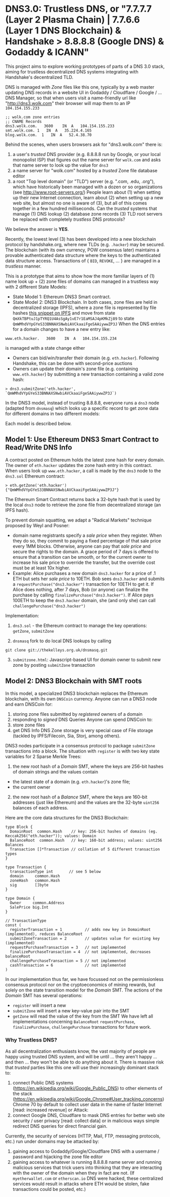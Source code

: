 # DNS3.0: Trustless DNS, or "7.7.7.7 (Layer 2 Plasma Chain) | 7.7.6.6 (Layer 1 DNS Blockchain) & Handshake > 8.8.8.8 (Google DNS) & Godaddy & ICANN"

This project aims to explore working prototypes of parts of a DNS 3.0 stack, aiming for trustless decentralized DNS systems integrating with Handshake's decentralized TLD.  

DNS is managed with _Zone_ files like this one, typically by a web master updating DNS records in a website UI in Godaddy / Cloudflare / Google / ... DNS Manager, so that when users visit a name-friendly url like "http://dns3.wolk.com" their browser will map them to an IP `104.154.155.233`

```
;; wolk.com zone entries
;; CNAME Records
dns3.wolk.com.   3600    IN  A   104.154.155.233
smt.wolk.com. 1   IN  A   35.224.4.165
blog.wolk.com.  1   IN  A   52.4.38.70
```

Behind the scenes, when users browsers ask for "dns3.wolk.com" there is:
 1. a user's _trusted_ DNS provider (e.g. 8.8.8.8 run by Google, or your local monopolist ISP) that figures out the name server for `wolk.com` and asks that name server to look up the value for `dns3`
 2. a name server for "wolk.com" hosted by a _trusted_ Zone file database editor
 3. a root "Top level domain" (or "TLD") server (e.g. ".com, .edu, .org"), which have historically been managed with a dozen or so organizations (see http://www.root-servers.org/)
People learn about (1) when setting up their new Internet connection, learn about (2) when setting up a new web site, but
almost no one is aware of (3), but all of this comes together in a few hundred milliseconds.   Can the _trusted_ systems that manage (1) DNS lookup (2) database zone records (3) TLD root servers be replaced with completely _trustless_ DNS protocols?  

We believe the answer is **YES**.   

Recently, the lowest level (3) has been developed into a new blockchain protocol by handshake.org, where new TLDs (e.g. `.hacker`) may be secured.   The blockchain (with its own currency, POW consensus later) maintains a provable authenticated data structure where the keys to the authenticated data structure access.  Transactions of { `BID`, `REVOKE`, ... }  are managed in a _trustless_ manner.

This is a prototype that aims to show how the more familiar layers of (1) name look up + (2) zone files of domains can managed in a trustless way with 2 different State Models:
* State Model 1: Ethereum DNS3 Smart contract.  
* State Model 2: DNS3 Blockchain.
In both cases, zone files are held in decentralized storage (IPFS), where a zone file is represented by file hashes [this snippet on IPFS](https://cloudflare-ipfs.com/ipfs/QmXkTBPtuJ1pTYRQ1U4AsSgAy1vE7r1EaMSAJ4pKMkZj89) and move from state `QmXkTBPtuJ1pTYRQ1U4AsSgAy1vE7r1EaMSAJ4pKMkZj89` to state `QmWMhdVYpGYeS33BNNAXSNwbiAVCkaaiFgeSAAiywwZP3J`  When the DNS entries for a domain changes to have a new entry like:
 ```
 www.eth.hacker.   3600    IN  A   104.154.155.234
 ```
is managed with a state change either


  * Owners can bid/win/transfer their domain (e.g. `eth.hacker`).  Following Handshake, this can be done with second-price auctions
  * Owners can update their domain's zone file (e.g. containing `www.eth.hacker`) by submitting a new transaction containing a valid zone hash:
```
> dns3.submitZone('eth.hacker', `QmWMhdVYpGYeS33BNNAXSNwbiAVCkaaiFgeSAAiywwZP3J`)
```

In the DNS3 model, instead of trusting 8.8.8.8, everyone runs a `dns3` node (adapted from `dnsmasq`) which looks up a specific record to get zone data for different domains in two different models:



Each model is described below.

## Model 1: Use Ethereum DNS3 Smart Contract to Read/Write DNS Info

A contract posted on Ethereum holds the latest zone hash for every domain.  The owner of `eth.hacker` updates the zone hash entry in this contract.    When users look up `www.eth.hacker`, a call is made by the `dns3` node to the `dns3.sol` Ethereum contract:

```
> eth.getZone('eth.hacker')
{"QmWMhdVYpGYeS33BNNAXSNwbiAVCkaaiFgeSAAiywwZP3J"}
```
The Ethereum Smart Contract returns back a 32-byte hash that is used by the local `dns3` node to retrieve the zone file from decentralized storage (an IPFS hash).  

To prevent domain squatting, we adapt a "Radical Markets" technique proposed by Weyl and Posner:
* domain name registrants specify a _sale price_ when they register.  When they do so, they commit to paying a fixed percentage of that sale price every 1MM blocks.  Otherwise, anyone can pay that _sale price_ and secure the rights to the domain.  A grace period of 7 days is offered to ensure that a transition can be smooth, or for the current owner to increase his sale price to override the transfer, but the override cost must be at least 10x higher.      
* Example: Alice purchases a new domain `dns3.hacker` for a price of .1 ETH but sets her _sale price_ to 10ETH.  Bob sees `dns3.hacker` and submits a `requestPurchase("dns3.hacker")` transaction for 10ETH to get it.   If Alice does nothing, after 7 days, Bob (or anyone) can finalize the purchase by calling `finalizePurchase("dns3.hacker")`.  If Alice pays 100ETH to keep the `dns3.hacker` domain, she (and only she) can call `challengePurchase("dns3.hacker")`


Implementation:
1. `dns3.sol` - the Ethereum contract to manage the key operations: `getZone`, `submitZone`

2. `dnsmasq` fork to do local DNS lookups by calling  
```
git clone git://thekelleys.org.uk/dnsmasq.git
```
3. `submitzone.html`: Javascript-based UI for domain owner to submit new zone by posting `submitZone` transaction


## Model 2: DNS3 Blockchain with SMT roots

In this model, a specialized DNS3 blockchain replaces the Ethereum blockchain, with its own `DNSCoin` currency.  Anyone can run a DNS3 node and earn DNSCoin for:
1. storing zone files submitted by _registered_ owners of a domain
2. responding to _signed_ DNS Queries
Anyone can spend DNSCoin to:
1. store zone files
2. get DNS Info
DNS Zone storage is very special case of File storage (tackled by IPFS/Filecoin, Sia, Storj, among others).

DNS3 nodes participate in a consensus protocol to package `submitZone` transactions into a block.  The situation with `register` is
 with two key state variables for 2 Sparse Merkle Trees:

1. the new root hash of a _Domain_ SMT, where the keys are 256-bit hashes of domain strings and the values contain
 * the latest state of a domain (e.g. `eth.hacker`)'s zone file;
 * the current owner

2. the new root hash of a _Balance_ SMT, where the keys are 160-bit addresses (just like Ethereum) and the values are the 32-byte `uint256` balances of each address.

Here are the core data structures for the DNS3 Blockchain:
```
type Block {
  DomainRoot  common.Hash    // key: 256-bit hashes of domains (eg. Keccak256("eth.hacker")); values: Domain
  BalanceRoot  common.Hash   // key: 160-bit address; values: uint256 Balances  
  Transaction []*Transaction // collation of 5 different transaction types
}

type Transaction {
  transactionType int       // see 5 below
  domain     common.Hash
  zoneHash   common.Hash
  sig        []byte
}

type Domain {
  Owner     common.Address
  SalePrice big.Int
}

// TransactionType
const (
  registerTransaction = 1          // adds new key in DomainRoot (implemented), reduces BalanceRoot
  submitZoneTransaction = 2        // updates value for existing key (implemented)
  requestPurchaseTransaction = 3   // not implemented
  finalizePurchaseTransaction = 4  // not implemented, decreases balanceRoot
  challengePurchaseTransaction = 5 // not implemented
  cashTransaction = 6              // not implemented
)
```

In our implementation thus far, we have focussed not on the permissionless consensus protocol nor on the cryptoeconomics of mining rewards, but solely on the state transition model for the _Domain_ SMT.  The actions of the _Domain_ SMT has several operations:
 * `register` will insert a new
 * `submitZone` will insert a new key-value pair into the SMT
 * `getZone` will read the value of the key from the SMT
We have left all implementations concerning `BalanceRoot` `requestPurchase`, `finalizePurchase`, `challengePurchase` transactions for future work.

### Why Trustless DNS?

As all decentralization enthusiasts know, the vast majority of people are happy using trusted DNS system, and will be until ... they aren't happy ... and then ... they won't be able to do anything about it.   There is massive risk that _trusted_ parties like this one will use their increasingly dominant stack to:
 1. connect Public DNS systems (https://en.wikipedia.org/wiki/Google_Public_DNS) to other elements of the stack (https://en.wikipedia.org/wiki/Google_Chrome#User_tracking_concerns) Chrome 70 by default to collect user data in the name of faster Internet [read: increased revenue] or Attack:
 2. connect Google DNS, Cloudflare to mask DNS entries for better web site security / user privacy [read: collect data]
or in malicious ways simple redirect DNS queries for direct financial gain.  

Currently, the security of services (HTTP, Mail, FTP, messaging protocols,  etc.) run under domains may be attacked by:
 1. gaining access to Godaddy/Google/Cloudflare DNS with a username / password and hijacking the zone file editor
 2. gaining access to whatever is running 8.8.8.8 name server
and running malicious services that trick users into thinking that they are interacting with the owner of the domain when they in fact are not.  (If `myetherwallet.com` or `etherscan.io` DNS were hacked, these centralized services would result in attacks where ETH would be stolen, fake transactions could be posted, etc.)
